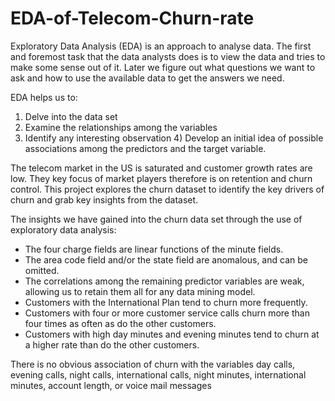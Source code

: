 # EDA-of-Telecom-Churn-rate

Exploratory Data Analysis (EDA) is an approach to analyse data. The first and foremost task that
the data analysts does is to view the data and tries to make some sense out of it. Later we figure
out what questions we want to ask and how to use the available data to get the answers we need.

EDA helps us to: 
1. Delve into the data set 
2. Examine the relationships among the variables
3. Identify any interesting observation 4) Develop an initial idea of possible associations among
the predictors and the target variable.

The telecom market in the US is saturated and customer growth rates are low. They key focus
of market players therefore is on retention and churn control. This project explores the churn
dataset to identify the key drivers of churn and grab key insights from the dataset.

The insights we have gained into the churn data set through the use of exploratory data analysis:

- The four charge fields are linear functions of the minute fields.
- The area code field and/or the state field are anomalous, and can be omitted.
- The correlations among the remaining predictor variables are weak, allowing us to retain them all for any data mining model.
- Customers with the International Plan tend to churn more frequently.
- Customers with four or more customer service calls churn more than four times as often as do the other customers.
- Customers with high day minutes and evening minutes tend to churn at a higher rate than do the other customers.

There is no obvious association of churn with the variables day calls, evening calls, night calls, international calls, night minutes, international minutes, account length, or voice mail messages
